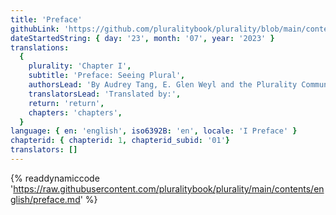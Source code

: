 ```yaml
---
title: 'Preface'
githubLink: 'https://github.com/pluralitybook/plurality/blob/main/contents/english/preface.md'
dateStartedString: { day: '23', month: '07', year: '2023' }
translations:
  {
    plurality: 'Chapter I',
    subtitle: 'Preface: Seeing Plural',
    authorsLead: 'By Audrey Tang, E. Glen Weyl and the Plurality Community',
    translatorsLead: 'Translated by:',
    return: 'return',
    chapters: 'chapters',
  }
language: { en: 'english', iso6392B: 'en', locale: 'I Preface' }
chapterid: { chapterid: 1, chapterid_subid: '01'}
translators: []
---
```

{% readdynamiccode 'https://raw.githubusercontent.com/pluralitybook/plurality/main/contents/english/preface.md' %}